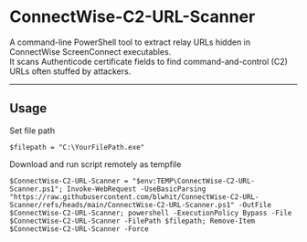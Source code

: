 # ConnectWise-C2-URL-Scanner

A command-line PowerShell tool to extract relay URLs hidden in ConnectWise ScreenConnect executables.  
It scans Authenticode certificate fields to find command-and-control (C2) URLs often stuffed by attackers.

---

## Usage

Set file path
```
$filepath = "C:\YourFilePath.exe"
```
Download and run script remotely as tempfile
```
$ConnectWise-C2-URL-Scanner = "$env:TEMP\ConnectWise-C2-URL-Scanner.ps1"; Invoke-WebRequest -UseBasicParsing "https://raw.githubusercontent.com/blwhit/ConnectWise-C2-URL-Scanner/refs/heads/main/ConnectWise-C2-URL-Scanner.ps1" -OutFile $ConnectWise-C2-URL-Scanner; powershell -ExecutionPolicy Bypass -File $ConnectWise-C2-URL-Scanner -FilePath $filepath; Remove-Item $ConnectWise-C2-URL-Scanner -Force
```
